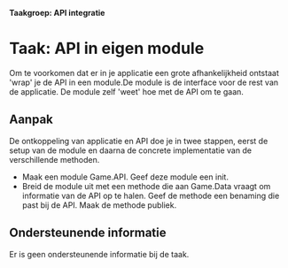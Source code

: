 **Taakgroep: API integratie**

# Taak: API in eigen module

Om te voorkomen dat er in je applicatie een grote afhankelijkheid ontstaat 'wrap' je de API in een module.De module is de interface voor de rest van de applicatie. De module zelf 'weet' hoe met de API om te gaan.

## Aanpak

De ontkoppeling van applicatie en API doe je in twee stappen, eerst de setup van de module en daarna de concrete implementatie van de verschillende methoden.

-   Maak een module Game.API. Geef deze module een init.
-   Breid de module uit met een methode die aan Game.Data vraagt om informatie van de API op te halen. Geef de methode een benaming die past bij de API. Maak de methode publiek.

## Ondersteunende informatie

Er is geen ondersteunende informatie bij de taak.